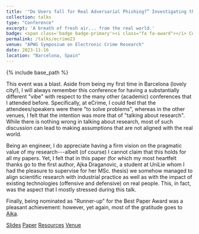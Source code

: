 ```yaml
---
title: '"Do Users fall for Real Adversarial Phishing?” Investigating the Human Response to Evasive Webpages'
collection: talks
type: "Conference"
excerpt: 'A breath of fresh air... from the real world.'
badge: <span class='badge badge-primary'><i class="fa fa-award"></i> Conference</span>
permalink: /talks/ecrime23
venue: "APWG Symposium on Electronic Crime Research"
date: 2023-11-16
location: "Barcelona, Spain"
---
```

{% include base_path %}

This event was a blast. Aside from being my first time in Barcelona (lovely city!), I will always remember this conference for having a substantially different "vibe" with respect to the many other (academic) conferences that I attended before. Specifically, at eCrime, I could feel that the attendees/speakers were there "to solve problems", whereas in the other venues, I felt that the intention was more that of "talking about research". While there is nothing wrong in talking about research, most of such discussion can lead to making assumptions that are not aligned with the real world. 

Being an engineer, I do appreciate having a firm vision on the pragmatic value of my research---albeit (of course) I cannot claim that this holds for all my papers. Yet, I felt that in this paper (for which my most heartfelt thanks go to the first author, Ajka Draganovic, a student at UniLie whom I had the pleasure to supervise for her MSc. thesis) we somehow managed to align scientific research with industrial practice as well as with the impact of existing technologies (offensive and defensive) on real people. This, in fact, was the aspect that I mostly stressed during this talk.

Finally, being nominated as "Runner-up" for the Best Paper Award was a pleasant achievement: however, yet again, most of the gratitude goes to [Ajka](https://www.linkedin.com/in/ajka-draganovic).

<a class="btn btn-outline-primary my-1 mr-1 btn-sm" href="{{ base_path }}/files/talks/ecrime23.pdf" target="_blank" rel="noopener">Slides</a> 
<a class="btn btn-outline-primary my-1 mr-1 btn-sm" href="{{ base_path }}/publications/ecrime23" target="_blank" rel="noopener">Paper</a> 
<a class="btn btn-outline-primary my-1 mr-1 btn-sm" href="https://github.com/hihey54/eCrime23_realAdversarialPhish" target="_blank" rel="noopener">Resources</a>
<a class="btn btn-outline-primary my-1 mr-1 btn-sm" href="https://apwg.org/event/ecrime2023/" target="_blank" rel="noopener">Venue</a>